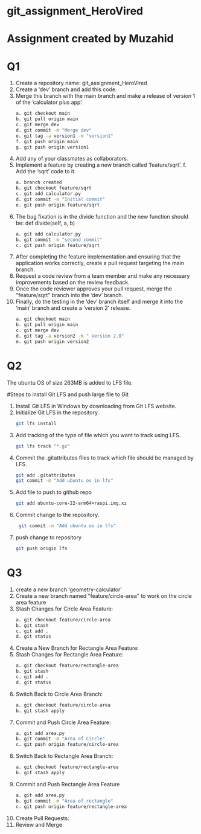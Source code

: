 # git_assignment_HeroVired
# Assignment created by Muzahid
# Q1
1. Create a repository name: git_assignment_HeroVired
2. Create a ‘dev’ branch and add this code.
3. Merge this branch with the main branch and make a release of version 1 of the ‘calculator plus app’.
   ```bash
   a. git checkout main
   b. git pull origin main
   c. git merge dev
   d. git commit -m "Merge dev"
   e. git tag -a version1 -m "version1"
   f. git push origin main
   g. git push origin version1
4. Add any of your classmates as collaborators.
5. Implement a feature by creating a new branch called ‘feature/sqrt’. f. Add the ‘sqrt’ code to it.
   ```bash
   a. branch created
   b. git checkout feature/sqrt
   c. git add calculator.py
   d. git commit -m "Initial commit"
   e. git push origin feature/sqrt
6. The bug fixation is in the divide function and the new function should be: def divide(self, a, b)
   ```bash
   a. git add calculator.py
   b. git commit -m "second commit"
   c. git push origin feature/sqrt
8. After completing the feature implementation and ensuring that the application works correctly, create a pull request targeting the main branch.
9. Request a code review from a team member and make any necessary improvements based on the review feedback.
10. Once the code reviewer approves your pull request, merge the "feature/sqrt" branch into the ‘dev’ branch.
11. Finally, do the testing in the ‘dev’ branch itself and merge it into the ‘main’ branch and create a ‘version 2’ release.
    ```bash
    a. git checkout main
    b. git pull origin main
    c. git merge dev
    d. git tag -a version2 -m " Version 2.0"
    e. git push origin version2

# Q2

The ubuntu OS of size 263MB is added to LFS file.

#Steps to install Git LFS and push large file to Git
1. Install Git LFS in Windows by downloading from Git LFS website.
2. Initialize Git LFS in the repository.
   ```bash
   git lfs install
3. Add tracking of the type of file which you want to track using LFS.
   ```bash
   git lfs track "*.gz"
4. Commit the .gitattributes files to track which file should be managed by LFS.
   ```bash
   git add .gitattributes
   git commit -m "Add ubuntu os in lfs"
5. Add file to push to github repo
   ```bash
   git add ubuntu-core-22-arm64+raspi.img.xz
6. Commit change to the repository.
   ```bash
    git commit -m "Add ubuntu os in lfs"
7. push change to repository
   ```bash
   git push origin lfs

# Q3

1. create a new branch ‘geometry-calculator’
2. Create a new branch named "feature/circle-area" to work on the circle area feature
3. Stash Changes for Circle Area Feature:
   ```bash
   a. git checkout feature/circle-area
   b. git stash
   c. git add .
   d. git status
4. Create a New Branch for Rectangle Area Feature:
5. Stash Changes for Rectangle Area Feature:
   ```bash
   a. git checkout feature/rectangle-area
   b. git stash
   c. git add .
   d. git status
6. Switch Back to Circle Area Branch:
   ```bash
   a. git checkout feature/circle-area
   b. git stash apply
7. Commit and Push Circle Area Feature:
   ```bash
   a. git add area.py
   b. git commit -m "Area of Circle"
   c. git push origin feature/circle-area
8. Switch Back to Rectangle Area Branch:
   ```bash
   a. git checkout feature/rectangle-area
   b. git stash apply
9. Commit and Push Rectangle Area Feature
    ```bash
    a. git add area.py
    b. git commit -m "Area of rectangle"
    c. git push origin feature/rectangle-area
10. Create Pull Requests:
11. Review and Merge

